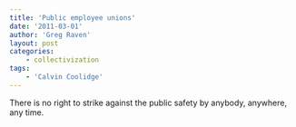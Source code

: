 ```yaml
---
title: 'Public employee unions'
date: '2011-03-01'
author: 'Greg Raven'
layout: post
categories:
    - collectivization
tags:
    - 'Calvin Coolidge'
---
```


There is no right to strike against the public safety by anybody, anywhere, any time.